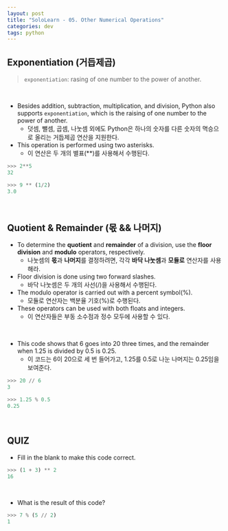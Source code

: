 ```yaml
---
layout: post
title: "SoloLearn - 05. Other Numerical Operations"
categories: dev
tags: python
---
```


## Exponentiation (거듭제곱)

> `exponentiation`: rasing of one number to the power of another.

<br>

- Besides addition, subtraction, multiplication, and division, Python also supports `exponentiation`, which is the raising of one number to the power of another.
  - 덧셈, 뺄셈, 곱셈, 나눗셈 외에도 Python은 하나의 숫자를 다른 숫자의 멱승으로 올리는 거듭제곱 연산을 지원한다.
- This operation is performed using two asterisks.
  - 이 연산은 두 개의 별표(**)를 사용해서 수행된다.

```python
>>> 2**5
32

>>> 9 ** (1/2)
3.0
```

<br>

## Quotient & Remainder (몫 && 나머지)

- To determine the **quotient** and **remainder** of a division, use the **floor division** and **modulo** operators, respectively.
  - 나눗셈의 **몫**과 **나머지**를 결정하려면, 각각 **바닥 나눗셈**과 **모듈로** 연산자를 사용해라.
- Floor division is done using two forward slashes.
  - 바닥 나눗셈은 두 개의 사선(/)을 사용해서 수행된다.
- The modulo operator is carried out with a percent symbol(%).
  - 모듈로 연산자는 백분율 기호(%)로 수행된다.
- These operators can be used with both floats and integers.
  - 이 연산자들은 부동 소수점과 정수 모두에 사용할 수 있다.

<br>

- This code shows that 6 goes into 20 three times, and the remainder when 1.25 is divided by 0.5 is 0.25.
  - 이 코드는 6이 20으로 세 번 들어가고, 1.25를 0.5로 나눈 나머지는 0.25임을 보여준다.

```python
>>> 20 // 6
3

>>> 1.25 % 0.5
0.25
```

<br>

## QUIZ

- Fill in the blank to make this code correct.

```python
>>> (1 + 3) ** 2
16
```

<br>

- What is the result of this code?

```python
>>> 7 % (5 // 2)
1
```

<br>